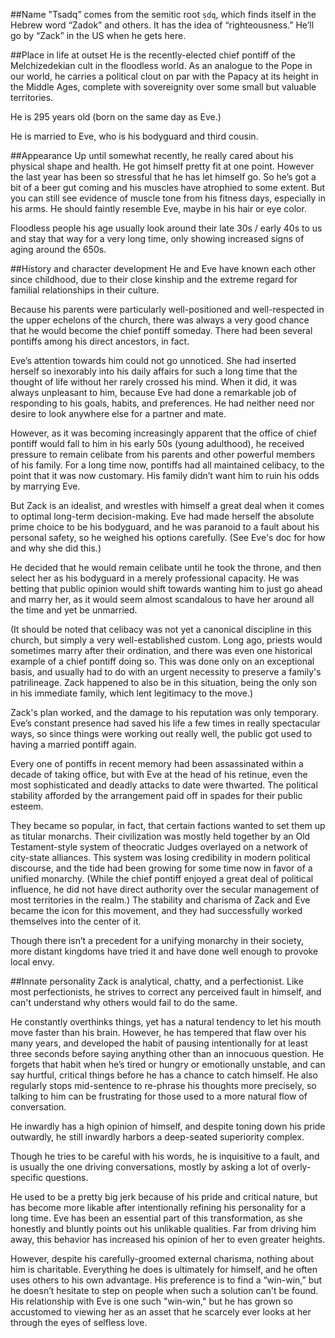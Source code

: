 ##Name
"Tsadq” comes from the semitic root `ṣdq`, which finds itself in the Hebrew word “Zadok” and others. It has the idea of “righteousness.” He’ll go by “Zack” in the US when he gets here. 

##Place in life at outset
He is the recently-elected chief pontiff of the Melchizedekian cult in the floodless world. As an analogue to the Pope in our world, he carries a political clout on par with the Papacy at its height in the Middle Ages, complete with sovereignity over some small but valuable territories.

He is 295 years old (born on the same day as Eve.)

He is married to Eve, who is his bodyguard and third cousin.

##Appearance
Up until somewhat recently, he really cared about his physical shape and health. He got himself pretty fit at one point. However the last year has been so stressful that he has let himself go. So he’s got a bit of a beer gut coming and his muscles have atrophied to some extent. But you can still see evidence of muscle tone from his fitness days, especially in his arms. 
He should faintly resemble Eve, maybe in his hair or eye color.

Floodless people his age usually look around their late 30s / early 40s to us and stay that way for a very long time, only showing increased signs of aging around the 650s. 

##History and character development
He and Eve have known each other since childhood, due to their close kinship and the extreme regard for familial relationships in their culture. 

Because his parents were particularly well-positioned and well-respected in the upper echelons of the church, there was always a very good chance that he would become the chief pontiff someday. There had been several pontiffs among his direct ancestors, in fact. 

Eve’s attention towards him could not go unnoticed. She had inserted herself so inexorably into his daily affairs for such a long time that the thought of life without her rarely crossed his mind. When it did, it was always unpleasant to him, because Eve had done a remarkable job of responding to his goals, habits, and preferences. He had neither need nor desire to look anywhere else for a partner and mate. 

However, as it was becoming increasingly apparent that the office of chief pontiff would fall to him in his early 50s (young adulthood), he received pressure to remain celibate from his parents and other powerful members of his family. For a long time now, pontiffs had all maintained celibacy, to the point that it was now customary. His family didn’t want him to ruin his odds by marrying Eve. 

But Zack is an idealist, and wrestles with himself a great deal when it comes to optimal long-term decision-making. Eve had made herself the absolute prime choice to be his bodyguard, and he was paranoid to a fault about his personal safety, so he weighed his options carefully. (See Eve's doc for how and why she did this.)

He decided that he would remain celibate until he took the throne, and then select her as his bodyguard in a merely professional capacity. He was betting that public opinion would shift towards wanting him to just go ahead and marry her, as it would seem almost scandalous to have her around all the time and yet be unmarried. 

(It should be noted that celibacy was not yet a canonical discipline in this church, but simply a very well-established custom. Long ago, priests would sometimes marry after their ordination, and there was even one historical example of a chief pontiff doing so. This was done only on an exceptional basis, and usually had to do with an urgent necessity to preserve a family's patrilineage. Zack happened to also be in this situation, being the only son in his immediate family, which lent legitimacy to the move.)

Zack's plan worked, and the damage to his reputation was only temporary. Eve’s constant presence had saved his life a few times in really spectacular ways, so since things were working out really well, the public got used to having a married pontiff again. 

Every one of pontiffs in recent memory had been assassinated within a decade of taking office, but with Eve at the head of his retinue, even the most sophisticated and deadly attacks to date were thwarted. The political stability afforded by the arrangement paid off in spades for their public esteem. 

They became so popular, in fact, that certain factions wanted to set them up as titular monarchs. Their civilization was mostly held together by an Old Testament-style system of theocratic Judges overlayed on a network of city-state alliances. This system was losing credibility in modern political discourse, and the tide had been growing for some time now in favor of a unified monarchy. (While the chief pontiff enjoyed a great deal of political influence, he did not have direct authority over the secular management of most territories in the realm.) The stability and charisma of Zack and Eve became the icon for this movement, and they had successfully worked themselves into the center of it. 

Though there isn’t a precedent for a unifying monarchy in their society, more distant kingdoms have tried it and have done well enough to provoke local envy. 

##Innate personality
Zack is analytical, chatty, and a perfectionist. Like most perfectionists, he strives to correct any perceived fault in himself, and can't understand why others would fail to do the same.

He constantly overthinks things, yet has a natural tendency to let his mouth move faster than his brain. However, he has tempered that flaw over his many years, and developed the habit of pausing intentionally for at least three seconds before saying anything other than an innocuous question. He forgets that habit when he’s tired or hungry or emotionally unstable, and can say hurtful, critical things before he has a chance to catch himself. He also regularly stops mid-sentence to re-phrase his thoughts more precisely, so talking to him can be frustrating for those used to a more natural flow of conversation.

He inwardly has a high opinion of himself, and despite toning down his pride outwardly, he still inwardly harbors a deep-seated superiority complex.

Though he tries to be careful with his words, he is inquisitive to a fault, and is usually the one driving conversations, mostly by asking a lot of overly-specific questions. 

He used to be a pretty big jerk because of his pride and critical nature, but has become more likable after intentionally refining his personality for a long time. Eve has been an essential part of this transformation, as she honestly and bluntly points out his unlikable qualities. Far from driving him away, this behavior has increased his opinion of her to even greater heights.

However, despite his carefully-groomed external charisma, nothing about him is charitable. Everything he does is ultimately for himself, and he often uses others to his own advantage. His preference is to find a “win-win,” but he doesn’t hesitate to step on people when such a solution can't be found. His relationship with Eve is one such "win-win," but he has grown so accustomed to viewing her as an asset that he scarcely ever looks at her through the eyes of selfless love.
